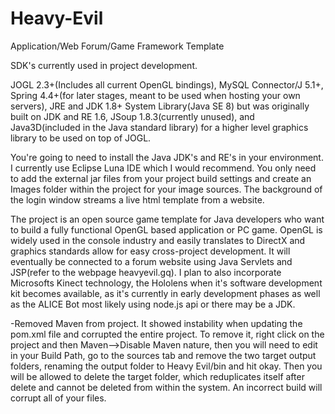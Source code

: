 # Heavy-Evil
Application/Web Forum/Game Framework Template


SDK's currently used in project development.

JOGL 2.3+(Includes all current OpenGL bindings),
MySQL Connector/J 5.1+,
Spring 4.4+(for later stages, meant to be used when hosting your own servers),
JRE and JDK 1.8+ System Library(Java SE 8) but was originally built on JDK and RE 1.6,
JSoup 1.8.3(currently unused), and Java3D(included in the Java standard library) for a higher level graphics library to be used on top of JOGL.  


  You're going to need to install the Java JDK's and RE's in your environment. I currently use Eclipse Luna IDE which I would recommend. You only need to add the external jar files from your project build settings and create an Images folder within the project for your image sources. The background of the login window streams a live html template from a website.  

  The project is an open source game template for Java developers who want to build a fully functional OpenGL based application or PC game. OpenGL is widely used in the console industry and easily translates to DirectX and graphics standards allow for easy cross-project development. It will eventually be connected to a forum website using Java Servlets and JSP(refer to the webpage heavyevil.gq). I plan to also incorporate Microsofts Kinect technology, the Hololens when it's software development kit becomes available, as it's currently in early development phases as well as the ALICE Bot most likely using node.js api or there may be a JDK. 

-Removed Maven from project. It showed instability when updating the pom.xml file and corrupted the entire project. To remove it, right click on the project and then Maven-->Disable Maven nature, then you will need to edit in your Build Path, go to the sources tab and remove the two target output folders, renaming the output folder to Heavy Evil/bin and hit okay. Then you will be allowed to delete the target folder, which reduplicates itself after delete and cannot be deleted from within the system. An incorrect build will corrupt all of your files. 
